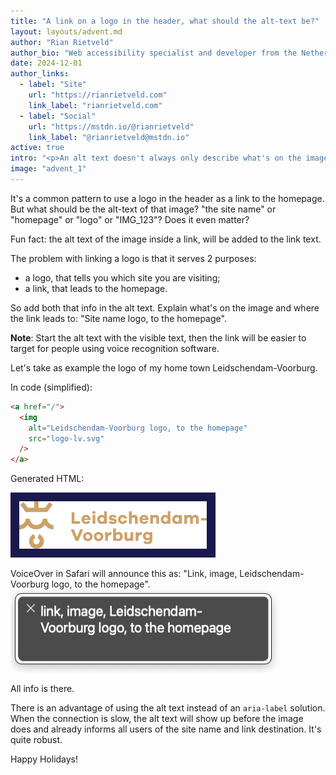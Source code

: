 ```yaml
---
title: "A link on a logo in the header, what should the alt-text be?"
layout: layouts/advent.md
author: "Rian Rietveld"
author_bio: "Web accessibility specialist and developer from the Netherlands."
date: 2024-12-01
author_links:
  - label: "Site"
    url: "https://rianrietveld.com"
    link_label: "rianrietveld.com"
  - label: "Social"
    url: "https://mstdn.io/@rianrietveld"
    link_label: "@rianrietveld@mstdn.io"
active: true
intro: "<p>An alt text doesn't always only describe what's on the image. How not to confuse screenreader users about where a link lead to. </p>"
image: "advent_1"
---
```


It's a common pattern to use a logo in the header as a link to the homepage.
But what should be the alt-text of that image? 
"the site name" or "homepage" or "logo" or "IMG_123"? Does it even matter?

Fun fact: the alt text of the image inside a link, will be added to the link text.

The problem with linking a logo is that it serves 2 purposes:

- a logo, that tells you which site you are visiting;
- a link, that leads to the homepage.

So add both that info in the alt text. Explain what's on the image and where the link leads to: "Site name logo, to the homepage".
<!-- MM: It's a functional image, so do you really need the info "logo"? Are there any benefits of including it? -->
<!-- SS: Agree with MM on this. I am little wary of adding words like "logo", "image of", etc. in a functional image -->

**Note**: Start the alt text with the visible text, then the link will be easier to target for people using voice recognition software.

Let's take as example the logo of my home town Leidschendam-Voorburg.

In code (simplified):

```html
<a href="/">
  <img 
    alt="Leidschendam-Voorburg logo, to the homepage" 
    src="logo-lv.svg" 
  />
</a>
```

<!-- MM: Is this a violation of 2.5.3? https://www.w3.org/WAI/WCAG22/quickref/?versions=2.1&showtechniques=253#label-in-name If not, can you address why?-->

Generated HTML: 

<a href="https://www.lv.nl/en">
  <img alt="Leidschendam-Voorburg logo, to the homepage" src="logo-lv.svg" width="300" height="76" loading="lazy" style="background-color: #1a194e; padding: 1em;"/>
</a>

VoiceOver in Safari will announce this as:
"Link, image, Leidschendam-Voorburg logo, to the homepage".
<img alt="Screenshot of this VoiceOver output." src="voice-over.png" width="432" height="133" loading="lazy" />

All info is there.

There is an advantage of using the alt text instead of an `aria-label` solution. When the connection is slow, the alt text will show up before the image does and already informs all users of the site name and link destination. It's quite robust.

<!--
  KS: Possibly, but following up on Manuel's question about WCAG above,
  would it not be even more robust to include, say, a heading element
  that is accessibly hidden from view for sighted users?

  See https://www.w3.org/WAI/WCAG22/Techniques/general/G208.html

  One of the disadvantages of both `alt` and `aria-label` is that they
  have only the semantics of a plain-text string, whereas other HTML
  elements (including those pointed at by `aria-labelledby`) can be
  much more expressive for all users.
-->

Happy Holidays!
